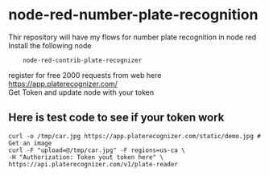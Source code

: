 # node-red-number-plate-recognition
Thir repository will have my flows for number plate recognition in node red
Install the following node

        node-red-contrib-plate-recognizer

register for free 2000 requests from web here https://app.platerecognizer.com/<br>
Get Token and update node with your token

## Here is test code to see if your token work

    curl -o /tmp/car.jpg https://app.platerecognizer.com/static/demo.jpg # Get an image
    curl -F "upload=@/tmp/car.jpg" -F regions=us-ca \
    -H "Authorization: Token yout token here" \
    https://api.platerecognizer.com/v1/plate-reader
